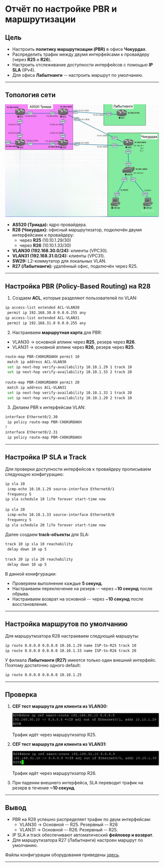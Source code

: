# Отчёт по настройке PBR и маршрутизации

## Цель

-   Настроить **политику маршрутизации (PBR)** в офисе **Чокурдах**.
-   Распределить трафик между двумя интерфейсами к провайдеру (через **R25**
    и **R26**).
-   Настроить отслеживание доступности интерфейсов с помощью **IP SLA**
    (IPv4).
-   Для офиса **Лабытнанги** -- настроить маршрут по умолчанию.

---

## Топология сети

![На изображении схема лаборатной сети](/Labs/task5/pictures/schema.JPG)

-   **AS520 (Триада):** ядро провайдера.
-   **R28 (Чокурдах):** офисный маршрутизатор, подключён двумя интерфейсами к
    провайдеру:
    -   через **R25** (10.10.1.29/30)
    -   через **R26** (10.10.1.33/30)
-   **VLAN30 (192.168.30.0/24):** клиенты (VPC30).
-   **VLAN31 (192.168.31.0/24):** клиенты (VPC31).
-   **SW29:** L2-коммутатор для локальных VLAN.
-   **R27 (Лабытнанги):** удалённый офис, подключён через R25.

---

## Настройка PBR (Policy-Based Routing) на R28

1. Создаем **ACL**, которые разделяют пользователей по VLAN:

```bash
ip access-list extended ACL-VLAN30
 permit ip 192.168.30.0 0.0.0.255 any
ip access-list extended ACL-VLAN31
 permit ip 192.168.31.0 0.0.0.255 any
```

2. Настраиваем **маршрутная карта** для PBR:

-   VLAN30 → основной аплинк через **R25**, резерв через **R26**.
-   VLAN31 → основной аплинк через **R26**, резерв через **R25**.

```bash
route-map PBR-CHOKURDAKH permit 10
 match ip address ACL-VLAN30
 set ip next-hop verify-availability 10.10.1.29 1 track 10
 set ip next-hop verify-availability 10.10.1.33 2 track 20

route-map PBR-CHOKURDAKH permit 20
 match ip address ACL-VLAN31
 set ip next-hop verify-availability 10.10.1.33 1 track 20
 set ip next-hop verify-availability 10.10.1.29 2 track 10
```

3. Делаем PBR к интерфейсам VLAN:

```bash
interface Ethernet0/2.30
 ip policy route-map PBR-CHOKURDAKH
!
interface Ethernet0/2.31
 ip policy route-map PBR-CHOKURDAKH
```

---

## Настройка IP SLA и Track

Для проверки доступности интерфейсов к провайдеру прописываем следующую конфигурацию:

```bash
ip sla 10
 icmp-echo 10.10.1.29 source-interface Ethernet0/1
 frequency 5
ip sla schedule 10 life forever start-time now

ip sla 20
 icmp-echo 10.10.1.33 source-interface Ethernet0/0
 frequency 5
ip sla schedule 20 life forever start-time now
```

Далее создаем **track-объекты** для SLA:

```bash
track 10 ip sla 10 reachability
 delay down 10 up 5

track 20 ip sla 20 reachability
 delay down 10 up 5
```

В данной конифгурации:
   -   Проверяем выполнение каждые **5 секунд**.
   -   Настраиваем переключение на резерв -- через \~**10 секунд** после обрыва.
   -   Настраиваем возврат на основной -- через \~**10 секунд** после восстановления.

---

## Настройка маршрутов по умолчанию

Для маршрутмзатора R28 настраиваем следующий маршруты:

```bash
ip route 0.0.0.0 0.0.0.0 10.10.1.29 name ISP-to-R25 track 10
ip route 0.0.0.0 0.0.0.0 10.10.1.33 name ISP-to-R26 track 20
```

У филиала **Лабытнанги (R27)** имеется только один внешний интерфейс. Поэтому достаточно одного default:

```bash
ip route 0.0.0.0 0.0.0.0 10.10.1.25
```

---

## Проверка

1. **CEF тест маршрута для клиента из VLAN30:**

    ![На изображении вывод команды](/Labs/task5/pictures/sh_CEF_VLAN30.JPG)

    Трафик идёт через маршрутизатор R25.

2. **CEF тест маршрута для клиента из VLAN31:**

    ![На изображении вывод команды](/Labs/task5/pictures/sh_CEF_VLAN31.JPG)

    Трафик идёт через маршрутизатор R26.

3. При падении внешнего интерфейса, SLA переводит трафик на резерв в течение **\~10
    секунд**.

---

## Вывод

- PBR на R28 успешно распределяет трафик по двум интерфейсам:
  -   VLAN30 -> Основной -- R25. Резервный -- R26
  -   VLAN31 -> Основной -- R26. Резервный -- R25.
- IP SLA и track обеспечивают автоматический **фейловер и возврат**.
- Для маршрутизатора R27 (Лабытнанги) настроен маршрут по умолчанию.


Файлы конфигурации оборудования приведены [здесь](/Labs/task5/config/).

---